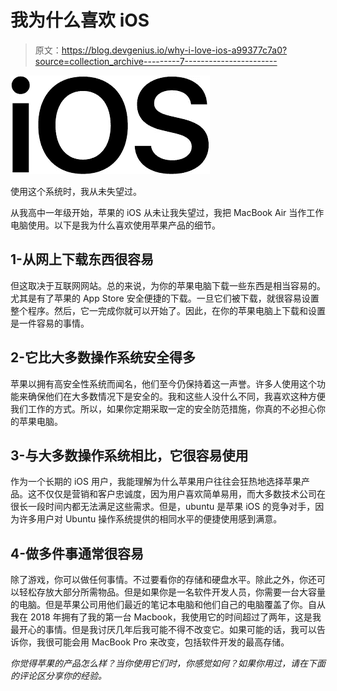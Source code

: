 # 我为什么喜欢 iOS

> 原文：<https://blog.devgenius.io/why-i-love-ios-a99377c7a0?source=collection_archive---------7----------------------->

![](img/15f5f1451bdf611114c312cc9ed5cee8.png)

使用这个系统时，我从未失望过。

从我高中一年级开始，苹果的 iOS 从未让我失望过，我把 MacBook Air 当作工作电脑使用。以下是我为什么喜欢使用苹果产品的细节。

## 1-从网上下载东西很容易

但这取决于互联网网站。总的来说，为你的苹果电脑下载一些东西是相当容易的。尤其是有了苹果的 App Store 安全便捷的下载。一旦它们被下载，就很容易设置整个程序。然后，它一完成你就可以开始了。因此，在你的苹果电脑上下载和设置是一件容易的事情。

## 2-它比大多数操作系统安全得多

苹果以拥有高安全性系统而闻名，他们至今仍保持着这一声誉。许多人使用这个功能来确保他们在大多数情况下是安全的。我和这些人没什么不同，我喜欢这种方便我们工作的方式。所以，如果你定期采取一定的安全防范措施，你真的不必担心你的苹果电脑。

## 3-与大多数操作系统相比，它很容易使用

作为一个长期的 iOS 用户，我能理解为什么苹果用户往往会狂热地选择苹果产品。这不仅仅是营销和客户忠诚度，因为用户喜欢简单易用，而大多数技术公司在很长一段时间内都无法满足这些需求。但是，ubuntu 是苹果 iOS 的竞争对手，因为许多用户对 Ubuntu 操作系统提供的相同水平的便捷使用感到满意。

## 4-做多件事通常很容易

除了游戏，你可以做任何事情。不过要看你的存储和硬盘水平。除此之外，你还可以轻松存放大部分所需物品。但是如果你是一名软件开发人员，你需要一台大容量的电脑。但是苹果公司用他们最近的笔记本电脑和他们自己的电脑覆盖了你。自从我在 2018 年拥有了我的第一台 Macbook，我使用它的时间超过了两年，这是我最开心的事情。但是我讨厌几年后我可能不得不改变它。如果可能的话，我可以告诉你，我很可能会用 MacBook Pro 来改变，包括软件开发的最高存储。

*你觉得苹果的产品怎么样？当你使用它们时，你感觉如何？如果你用过，请在下面的评论区分享你的经验。*